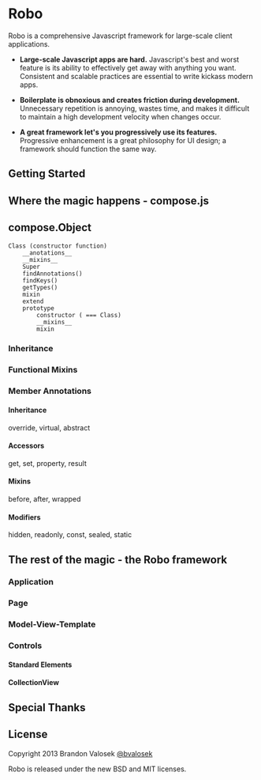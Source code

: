 # Robo

Robo is a comprehensive Javascript framework for large-scale client applications.

* **Large-scale Javascript apps are hard.** Javascript's best and worst feature
  is its ability to effectively get away with anything you want. Consistent and
  scalable practices are essential to write kickass modern apps.

* **Boilerplate is obnoxious and creates friction during development.**
  Unnecessary repetition is annoying, wastes time, and makes it difficult to
  maintain a high development velocity when changes occur.

* **A great framework let's you progressively use its features.** Progressive
  enhancement is a great philosophy for UI design; a framework should function
  the same way.

## Getting Started

## Where the magic happens - compose.js

## compose.Object

```
Class (constructor function)
    __anotations__
    __mixins__
    Super
    findAnnotations()
    findKeys()
    getTypes()
    mixin
    extend
    prototype
        constructor ( === Class)
        __mixins__
        mixin
```

### Inheritance

### Functional Mixins

### Member Annotations

#### Inheritance

override, virtual, abstract

#### Accessors

get, set, property, result

#### Mixins

before, after, wrapped

#### Modifiers

hidden, readonly, const, sealed, static

## The rest of the magic - the Robo framework

### Application

### Page

### Model-View-Template

### Controls

#### Standard Elements

#### CollectionView

## Special Thanks

## License
Copyright 2013 Brandon Valosek [@bvalosek](http://twitter.com/bvalosek)

Robo is released under the new BSD and MIT licenses.

